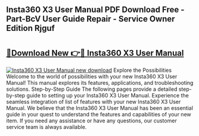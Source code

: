 ## Insta360 X3 User Manual PDF Download Free - Part-BcV User Guide Repair - Service Owner Edition Rjguf

# <h2><a href="http://bc2024.oget.top/?id=Insta360+X3+User+Manual">🔗Download New 👉🔴 Insta360 X3 User Manual</a></h2>

[![Insta360 X3 User Manual new download](https://i.imgur.com/5g1atiW.png)](http://bc2024.oget.top/?id=Insta360+X3+User+Manual)
Explore the Possibilities Welcome to the world of possibilities with your new Insta360 X3 User Manual! This manual explores its features, applications, and troubleshooting solutions. Step-by-Step Guide The following pages provide a detailed step-by-step guide to setting up your Insta360 X3 User Manual. Experience the seamless integration of list of features with your new Insta360 X3 User Manual. We believe that the Insta360 X3 User Manual has been an essential guide in your quest to understand the features and capabilities of your new item. If you need any assistance or have any questions, our customer service team is always available.
